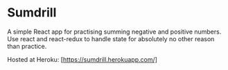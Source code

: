 # Sumdrill

A simple React app for practising summing negative and positive numbers. Use react and react-redux to handle state for absolutely no other reason than practice.

Hosted at Heroku: [https://sumdrill.herokuapp.com/]




